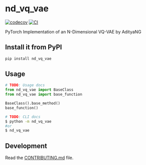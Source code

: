 # nd_vq_vae

[![codecov](https://codecov.io/gh/AdityaNG/nD_VQ_VAE/branch/main/graph/badge.svg?token=nD_VQ_VAE_token_here)](https://codecov.io/gh/AdityaNG/nD_VQ_VAE)
[![CI](https://github.com/AdityaNG/nD_VQ_VAE/actions/workflows/main.yml/badge.svg)](https://github.com/AdityaNG/nD_VQ_VAE/actions/workflows/main.yml)

PyTorch Implementation of an N-Dimensional VQ-VAE by AdityaNG

## Install it from PyPI

```bash
pip install nd_vq_vae
```

## Usage

```py
# TODO: Usage docs
from nd_vq_vae import BaseClass
from nd_vq_vae import base_function

BaseClass().base_method()
base_function()
```

```bash
# TODO: CLI docs
$ python -m nd_vq_vae
#or
$ nd_vq_vae
```

## Development

Read the [CONTRIBUTING.md](CONTRIBUTING.md) file.
